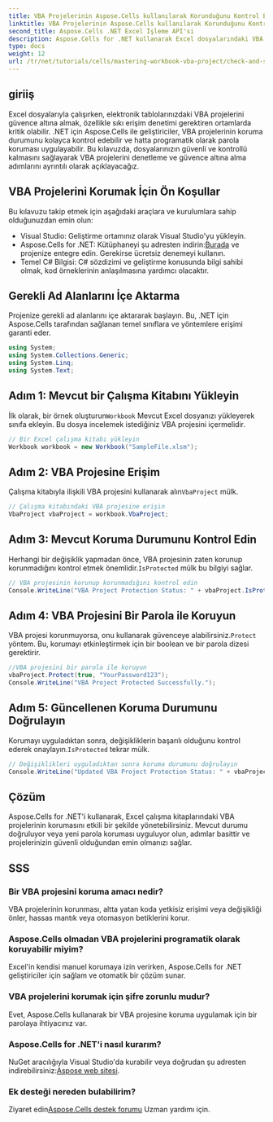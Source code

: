 ```yaml
---
title: VBA Projelerinin Aspose.Cells kullanılarak Korunduğunu Kontrol Edin ve Güvence Altına Alın
linktitle: VBA Projelerinin Aspose.Cells kullanılarak Korunduğunu Kontrol Edin ve Güvence Altına Alın
second_title: Aspose.Cells .NET Excel İşleme API'si
description: Aspose.Cells for .NET kullanarak Excel dosyalarındaki VBA projelerini programatik olarak nasıl kontrol edeceğinizi ve koruyacağınızı öğrenin. Tam kod örneklerinin dahil olduğu adım adım kılavuz.
type: docs
weight: 12
url: /tr/net/tutorials/cells/mastering-workbook-vba-project/check-and-secure-vba-projects-is-protected/
---
```

## giriiş

Excel dosyalarıyla çalışırken, elektronik tablolarınızdaki VBA projelerini güvence altına almak, özellikle sıkı erişim denetimi gerektiren ortamlarda kritik olabilir. .NET için Aspose.Cells ile geliştiriciler, VBA projelerinin koruma durumunu kolayca kontrol edebilir ve hatta programatik olarak parola koruması uygulayabilir. Bu kılavuzda, dosyalarınızın güvenli ve kontrollü kalmasını sağlayarak VBA projelerini denetleme ve güvence altına alma adımlarını ayrıntılı olarak açıklayacağız.

## VBA Projelerini Korumak İçin Ön Koşullar

Bu kılavuzu takip etmek için aşağıdaki araçlara ve kurulumlara sahip olduğunuzdan emin olun:

- Visual Studio: Geliştirme ortamınız olarak Visual Studio'yu yükleyin.
-  Aspose.Cells for .NET: Kütüphaneyi şu adresten indirin:[Burada](https://releases.aspose.com/cells/net/) ve projenize entegre edin. Gerekirse ücretsiz denemeyi kullanın.
- Temel C# Bilgisi: C# sözdizimi ve geliştirme konusunda bilgi sahibi olmak, kod örneklerinin anlaşılmasına yardımcı olacaktır.

## Gerekli Ad Alanlarını İçe Aktarma

Projenize gerekli ad alanlarını içe aktararak başlayın. Bu, .NET için Aspose.Cells tarafından sağlanan temel sınıflara ve yöntemlere erişimi garanti eder.

```csharp
using System;
using System.Collections.Generic;
using System.Linq;
using System.Text;
```

## Adım 1: Mevcut bir Çalışma Kitabını Yükleyin

 İlk olarak, bir örnek oluşturun`Workbook` Mevcut Excel dosyanızı yükleyerek sınıfa ekleyin. Bu dosya incelemek istediğiniz VBA projesini içermelidir.

```csharp
// Bir Excel çalışma kitabı yükleyin
Workbook workbook = new Workbook("SampleFile.xlsm");
```

## Adım 2: VBA Projesine Erişim

 Çalışma kitabıyla ilişkili VBA projesini kullanarak alın`VbaProject` mülk.

```csharp
// Çalışma kitabındaki VBA projesine erişin
VbaProject vbaProject = workbook.VbaProject;
```

## Adım 3: Mevcut Koruma Durumunu Kontrol Edin

 Herhangi bir değişiklik yapmadan önce, VBA projesinin zaten korunup korunmadığını kontrol etmek önemlidir.`IsProtected` mülk bu bilgiyi sağlar.

```csharp
// VBA projesinin korunup korunmadığını kontrol edin
Console.WriteLine("VBA Project Protection Status: " + vbaProject.IsProtected);
```

## Adım 4: VBA Projesini Bir Parola ile Koruyun

 VBA projesi korunmuyorsa, onu kullanarak güvenceye alabilirsiniz.`Protect` yöntem. Bu, korumayı etkinleştirmek için bir boolean ve bir parola dizesi gerektirir.

```csharp
//VBA projesini bir parola ile koruyun
vbaProject.Protect(true, "YourPassword123");
Console.WriteLine("VBA Project Protected Successfully.");
```

## Adım 5: Güncellenen Koruma Durumunu Doğrulayın

 Korumayı uyguladıktan sonra, değişikliklerin başarılı olduğunu kontrol ederek onaylayın.`IsProtected` tekrar mülk.

```csharp
// Değişiklikleri uyguladıktan sonra koruma durumunu doğrulayın
Console.WriteLine("Updated VBA Project Protection Status: " + vbaProject.IsProtected);
```

## Çözüm

Aspose.Cells for .NET'i kullanarak, Excel çalışma kitaplarındaki VBA projelerinin korumasını etkili bir şekilde yönetebilirsiniz. Mevcut durumu doğruluyor veya yeni parola koruması uyguluyor olun, adımlar basittir ve projelerinizin güvenli olduğundan emin olmanızı sağlar.

## SSS

### Bir VBA projesini koruma amacı nedir?
VBA projelerinin korunması, altta yatan koda yetkisiz erişimi veya değişikliği önler, hassas mantık veya otomasyon betiklerini korur.

### Aspose.Cells olmadan VBA projelerini programatik olarak koruyabilir miyim?
Excel'in kendisi manuel korumaya izin verirken, Aspose.Cells for .NET geliştiriciler için sağlam ve otomatik bir çözüm sunar.

### VBA projelerini korumak için şifre zorunlu mudur?
Evet, Aspose.Cells kullanarak bir VBA projesine koruma uygulamak için bir parolaya ihtiyacınız var.

### Aspose.Cells for .NET'i nasıl kurarım?
 NuGet aracılığıyla Visual Studio'da kurabilir veya doğrudan şu adresten indirebilirsiniz:[Aspose web sitesi](https://releases.aspose.com/cells/net/).

### Ek desteği nereden bulabilirim?
 Ziyaret edin[Aspose.Cells destek forumu](https://forum.aspose.com/c/cells/9) Uzman yardımı için.
